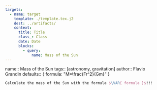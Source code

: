 ```yaml
---
targets:
  - name: target
    template: ./template.tex.j2
    dest: ../artifacts/
    context:
      title: Title
      class_: Class
      date: Date
      blocks:
        - query:
            name: Mass of the Sun
---
```

name:: Mass of the Sun
tags:: [astronomy, gravitation]
author:: Flavio Grandin
defaults:: { formula: "M=\\frac{Fr^2}{Gm}" }

```latex
Calculate the mass of the Sun with the formula $\VAR{ formula }$!!!
```